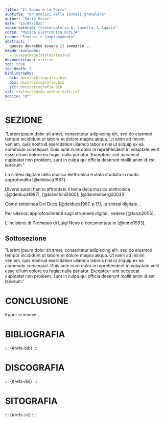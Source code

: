 ```yaml
---
title: "Il Suono e la Forma"
subtitle: "Un'analisi della sintesi granulare"
author: "Mario Rossi"
date: "15/07/2025"
conservatorio: "Conservatorio A. Casella, L'Aquila"
corso: "Musica Elettronica DCPL34"
esame: "Sintesi e Campionamento"
abstract: |
  questo dovrebbe essere il sommario...
header-includes:
  - \usepackage{styles/tesina}
documentclass: article
toc: true
toc-depth: 2
bibliography:
  bib: docs/bibliografia.bib
  dis: docs/discografia.bib
  sit: docs/sitografia.bib
csl: styles/consAq-author-date.csl
nocite: "@*"
---
```





# SEZIONE

"Lorem ipsum dolor sit amet, consectetur adipiscing elit, sed do eiusmod tempor incididunt ut labore et dolore magna aliqua. Ut enim ad minim veniam, quis nostrud exercitation ullamco laboris nisi ut aliquip ex ea commodo consequat. Duis aute irure dolor in reprehenderit in voluptate velit esse cillum dolore eu fugiat nulla pariatur. Excepteur sint occaecat cupidatat non proident, sunt in culpa qui officia deserunt mollit anim id est laborum."

La sintesi digitale nella musica elettronica è stata studiata in modo approfondito [@delduca1987].

Diversi autori hanno affrontato il tema della musica elettronica ([@delduca1987]; [@bianchini2000]; [@dannenberg2003]).

Come sottolinea Del Duca [@delduca1987, p.17], la sintesi digitale...

Per ulteriori approfondimenti sugli strumenti digitali, vedere [@tanzi2005].

L’incisione di *Prometeo* di Luigi Nono è documentata in [@nono1993].


## Sottosezione

"Lorem ipsum dolor sit amet, consectetur adipiscing elit, sed do eiusmod tempor incididunt ut labore et dolore magna aliqua. Ut enim ad minim veniam, quis nostrud exercitation ullamco laboris nisi ut aliquip ex ea commodo consequat. Duis aute irure dolor in reprehenderit in voluptate velit esse cillum dolore eu fugiat nulla pariatur. Excepteur sint occaecat cupidatat non proident, sunt in culpa qui officia deserunt mollit anim id est laborum."


# CONCLUSIONE

Eppur si muove...


# BIBLIOGRAFIA

::: {#refs-bib}
:::

# DISCOGRAFIA

::: {#refs-dis}
:::

# SITOGRAFIA

::: {#refs-sit}
:::

